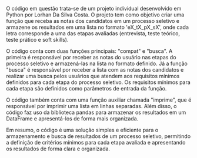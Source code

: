 O código em questão trata-se de um projeto individual desenvolvido em Python por Lorhan Da Silva Costa. O projeto tem como objetivo criar uma função que receba as notas dos candidatos em um processo seletivo e armazene os resultados em uma lista no formato 'eX_tX_pX_sX', onde cada letra corresponde a uma das etapas avaliadas (entrevista, teste teórico, teste prático e soft skills).

O código conta com duas funções principais: "compat" e "busca". A primeira é responsável por receber as notas do usuário nas etapas do processo seletivo e armazená-las na lista no formato definido. Já a função "busca" é responsável por receber a lista com as notas dos candidatos e realizar uma busca pelos usuários que atendem aos requisitos mínimos definidos para cada etapa do processo seletivo. Os requisitos mínimos para cada etapa são definidos como parâmetros de entrada da função.

O código também conta com uma função auxiliar chamada "imprime", que é responsável por imprimir uma lista em linhas separadas. Além disso, o código faz uso da biblioteca pandas para armazenar os resultados em um DataFrame e apresentá-los de forma mais organizada.

Em resumo, o código é uma solução simples e eficiente para o armazenamento e busca de resultados de um processo seletivo, permitindo a definição de critérios mínimos para cada etapa avaliada e apresentando os resultados de forma clara e organizada.
